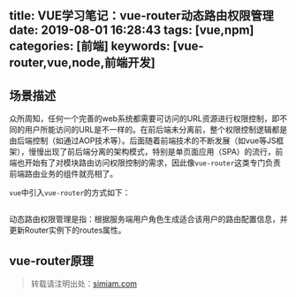 title: VUE学习笔记：vue-router动态路由权限管理
date: 2019-08-01 16:28:43
tags: [vue,npm]
categories: [前端]
keywords: [vue-router,vue,node,前端开发]
---
## 场景描述
众所周知，任何一个完善的web系统都需要可访问的URL资源进行权限控制，即不同的用户所能访问的URL是不一样的。在前后端未分离前，整个权限控制逻辑都是由后端控制（如通过AOP技术等）。后面随着前端技术的不断发展（如vue等JS框架），慢慢出现了前后端分离的架构模式，特别是单页面应用（SPA）的流行，前端也开始有了对模块路由访问权限控制的需求，因此像`vue-router`这类专门负责前端路由业务的组件就亮相了。

`vue`中引入`vue-router`的方式如下：
```

```

动态路由权限管理是指：根据服务端用户角色生成适合该用户的路由配置信息，并更新Router实例下的routes属性。

## vue-router原理



> 转载请注明出处：[simiam.com](http://simiam.com)





































